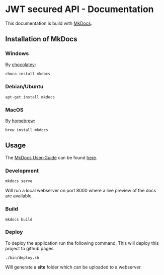 # JWT secured API - Documentation

This documentation is build with [MkDocs](https://www.mkdocs.org).

## Installation of MkDocs

### Windows

By [chocolatey](https://chocolatey.org/install):

```cmd
choco install mkdocs
```

### Debian/Ubuntu

```shell script
apt-get install mkdocs
```

### MacOS

By [homebrew](https://brew.sh/index_de):

```shell script
brew install mkdocs
```

## Usage

The [MkDocs User-Guide](https://www.mkdocs.org/user-guide/writing-your-docs/) 
can be found [here](https://www.mkdocs.org/user-guide/writing-your-docs/).

### Development

```shell script
mkdocs serve
```

Will run a local webserver on port 8000 where a live preview of the docs are available.

### Build

```shell script
mkdocs build
```

### Deploy

To deploy the application run the following command.
This will deploy this project to github pages.

```shell script
./bin/deploy.sh
```

Will generate a **site** folder which can be uploaded to a webserver.
